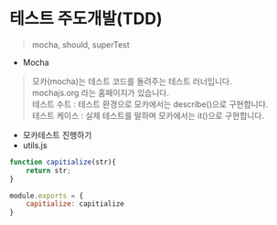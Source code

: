 # 테스트 주도개발(TDD)
>mocha, should, superTest

+ Mocha
>모카(mocha)는 테스트 코드를 돌려주는 테스트 러너입니다.   
>mochajs.org 라는 홈페이지가 있습니다.   
>테스트 수트 : 테스트 환경으로 모카에서는 describe()으로 구현합니다.   
>테스트 케이스 : 실제 테스트를 말하며 모카에서는 it()으로 구현합니다.

+ 모카테스트 진행하기
+ utils.js
```javascript
function capitialize(str){
    return str;
}

module.exports = {
    capitialize: capitialize
}
```
